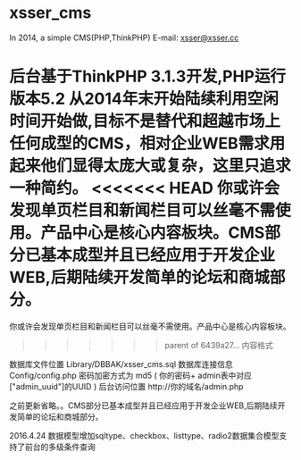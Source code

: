 xsser_cms
=========
In 2014, a simple CMS(PHP,ThinkPHP)
E-mail: xsser@xsser.cc

后台基于ThinkPHP 3.1.3开发,PHP运行版本5.2
从2014年末开始陆续利用空闲时间开始做,目标不是替代和超越市场上任何成型的CMS，相对企业WEB需求用起来他们显得太庞大或复杂，这里只追求一种简约。
<<<<<<< HEAD
你或许会发现单页栏目和新闻栏目可以丝毫不需使用。产品中心是核心内容板块。CMS部分已基本成型并且已经应用于开发企业WEB,后期陆续开发简单的论坛和商城部分。
=======
你或许会发现单页栏目和新闻栏目可以丝毫不需使用。产品中心是核心内容板块。
>>>>>>> parent of 6439a27... 内容格式

数据库文件位置 Library/DBBAK/xsser_cms.sql
数据库连接信息 Config/config.php
密码加密方式为 md5 ( 你的密码+ admin表中对应 ["admin_uuid"]的UUID )
后台访问位置   http://你的域名/admin.php  


之前更新省略。。CMS部分已基本成型并且已经应用于开发企业WEB,后期陆续开发简单的论坛和商城部分。

2016.4.24
数据模型增加sqltype、checkbox、listtype、radio2数据集合模型支持了前台的多级条件查询

